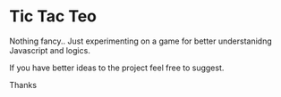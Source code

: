 # Tic Tac Teo

Nothing fancy.. Just experimenting on a game for better understanidng Javascript and logics.

If you have better ideas to the project feel free to suggest.

Thanks
